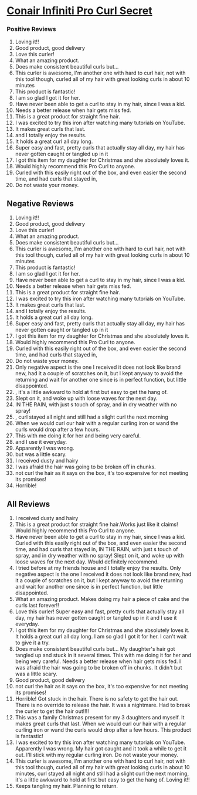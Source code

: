 # [Conair Infiniti Pro Curl Secret](https://products.checkmycream.com/products/Conair-Infiniti-Pro-Curl-Secret.html)

### Positive Reviews

<ol>
      <li>Loving it!!</li>
      <li>Good product, good delivery</li>
      <li>Love this curler!</li>
      <li>What an amazing product.</li>
      <li>Does make consistent beautiful curls but...</li>
      <li>This curler is awesome, I&#x27;m another one with hard to curl hair, not with this tool though, curled all of my hair with great looking curls in about 10 minutes</li>
      <li>This product is fantastic!</li>
      <li>I am so glad I got it for her.</li>
      <li>Have never been able to get a curl to stay in my hair,  since I was a kid.  </li>
      <li>Needs a better release when hair gets miss fed.  </li>
      <li>This is a great product for straight fine hair.</li>
      <li>I was excited to try this iron after watching many tutorials on YouTube.</li>
      <li>It makes great curls that last.</li>
      <li>and I totally enjoy the results.</li>
      <li>It holds a great curl all day long.</li>
      <li>Super easy and fast, pretty curls that actually stay all day,  my hair has never gotten caught or tangled up in it</li>
      <li>I got this item for my daughter for Christmas and she absolutely loves it.</li>
      <li>Would highly recommend this Pro Curl to anyone.</li>
      <li>Curled with this easily right out of the box,  and even easier the second time,  and had curls that stayed in,  </li>
      <li>Do not waste your money.</li>
</ol>


<h2>Negative Reviews</h2>
<ol>
<li> Loving it!!</li>
<li> Good product, good delivery</li>
<li> Love this curler!</li>
<li> What an amazing product.</li>
<li> Does make consistent beautiful curls but...</li>
<li> This curler is awesome, I&#x27;m another one with hard to curl hair, not with this tool though, curled all of my hair with great looking curls in about 10 minutes</li>
<li> This product is fantastic!</li>
<li> I am so glad I got it for her.</li>
<li> Have never been able to get a curl to stay in my hair,  since I was a kid.  </li>
<li> Needs a better release when hair gets miss fed.  </li>
<li> This is a great product for straight fine hair.</li>
<li> I was excited to try this iron after watching many tutorials on YouTube.</li>
<li> It makes great curls that last.</li>
<li> and I totally enjoy the results.</li>
<li> It holds a great curl all day long.</li>
<li> Super easy and fast, pretty curls that actually stay all day,  my hair has never gotten caught or tangled up in it</li>
<li> I got this item for my daughter for Christmas and she absolutely loves it.</li>
<li> Would highly recommend this Pro Curl to anyone.</li>
<li> Curled with this easily right out of the box,  and even easier the second time,  and had curls that stayed in,  </li>
<li> Do not waste your money.</li>
<li> Only negative aspect is the one I received it does not look like brand new, had it a couple of scratches on it, but I kept anyway to avoid the returning and wait for another one since is in perfect function, but little disappointed.</li>
<li> , it&#x27;s a little awkward to hold at first but easy to get the hang of.</li>
<li> Slept on it, and woke up with loose waves for the next day.  </li>
<li> IN THE RAIN,  with just s touch of spray,  and in dry weather with no spray!  </li>
<li> , curl stayed all night and still had a slight curl the next morning</li>
<li> When we would curl our hair with a regular curling iron or wand the curls would drop after a few hours.</li>
<li> This with me doing it for her and being very careful.  </li>
<li> and I use it everyday.</li>
<li> Apparently I was wrong.</li>
<li> but was a little scary.</li>
<li> I received dusty and hairy</li>
<li> I was afraid the hair was going to be broken off in chunks.  </li>
<li> not curl the hair as it says on the box, it&#x27;s too expensive for not meeting its promises!</li>
<li> Horrible!  </li>
</ol>

<h2>All Reviews</h2>

<ol>
    <li> I received dusty and hairy</li>
    <li> This is a great product for straight fine hair.Works just like it claims! Would highly recommend this Pro Curl to anyone.</li>
    <li> Have never been able to get a curl to stay in my hair,  since I was a kid.  Curled with this easily right out of the box,  and even easier the second time,  and had curls that stayed in,  IN THE RAIN,  with just s touch of spray,  and in dry weather with no spray!  Slept on it, and woke up with loose waves for the next day.  Would definitely recommend.</li>
    <li> I tried before at my friends house and I totally enjoy the results. Only negative aspect is the one I received it does not look like brand new, had it a couple of scratches on it, but I kept anyway to avoid the returning and wait for another one since is in perfect function, but little disappointed.</li>
    <li> What an amazing product. Makes doing my hair a piece of cake and the curls last forever!!</li>
    <li> Love this curler! Super easy and fast, pretty curls that actually stay all day,  my hair has never gotten caught or tangled up in it and I use it everyday.</li>
    <li> I got this item for my daughter for Christmas and she absolutely loves it. It holds a great curl all day long. I am so glad I got it for her. I can&#x27;t wait to give it a try.</li>
    <li> Does make consistent beautiful curls but... My daughter&#x27;s hair got tangled up and stuck in it several times.  This with me doing it for her and being very careful.  Needs a better release when hair gets miss fed.  I was afraid the hair was going to be broken off in chunks.  It didn&#x27;t but was a little scary.</li>
    <li> Good product, good delivery</li>
    <li> not curl the hair as it says on the box, it&#x27;s too expensive for not meeting its promises!</li>
    <li> Horrible!  Got stuck in the hair.  There is no safety to get the hair out.  There is no override to release the hair.  It was a nightmare.  Had to break the curler to get the hair out!!!!</li>
    <li> This was a family Christmas present for my 3 daughters and myself. It makes great curls that last. When we would curl our hair with a regular curling iron or wand the curls would drop after a few hours. This product is fantastic!</li>
    <li> I was excited to try this iron after watching many tutorials on YouTube. Apparently I was wrong. My hair got caught and it took a while to get it out. I&#x27;ll stick with my regular curling iron. Do not waste your money.</li>
    <li> This curler is awesome, I&#x27;m another one with hard to curl hair, not with this tool though, curled all of my hair with great looking curls in about 10 minutes, curl stayed all night and still had a slight curl the next morning, it&#x27;s a little awkward to hold at first but easy to get the hang of. Loving it!!</li>
    <li> Keeps tangling my hair. Planning to return.</li>
</ol>




